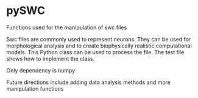 # pySWC
Functions used for the manipulation of swc files

Swc files are commonly used to represent neurons. They can be used for 
morphological analysis and to create biophysically realistic computational models.
This Python class can be used to process the file. 
The test file shows how to implement the class.

Only dependency is numpy

Future directions include adding data analysis methods and more manipulation functions
